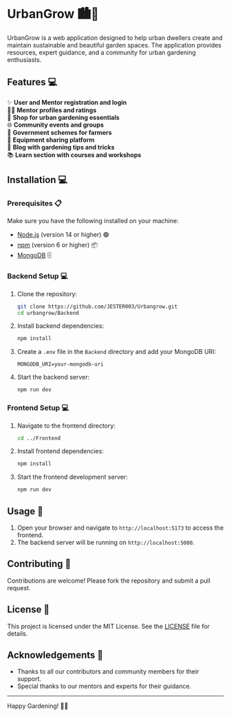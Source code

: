 # UrbanGrow 🏙️🌳

UrbanGrow is a web application designed to help urban dwellers create and maintain sustainable and beautiful garden spaces. The application provides resources, expert guidance, and a community for urban gardening enthusiasts.

## Features 💻

✨ **User and Mentor registration and login**  
🧑‍🏫 **Mentor profiles and ratings**  
🛒 **Shop for urban gardening essentials**  
🌐 **Community events and groups**  
🌱 **Government schemes for farmers**  
🔧 **Equipment sharing platform**  
📝 **Blog with gardening tips and tricks**  
📚 **Learn section with courses and workshops**  

## Installation 💻

### Prerequisites 📋

Make sure you have the following installed on your machine:

- [Node.js](https://nodejs.org/) (version 14 or higher) 🟢
- [npm](https://www.npmjs.com/) (version 6 or higher) 📦
- [MongoDB](https://www.mongodb.com/) 🗄️

### Backend Setup 💻

1. Clone the repository:

    ```sh
    git clone https://github.com/JESTER003/Urbangrow.git
    cd urbangrow/Backend
    ```

2. Install backend dependencies:

    ```sh
    npm install
    ```

3. Create a `.env` file in the `Backend` directory and add your MongoDB URI:

    ```env
    MONGODB_URI=your-mongodb-uri
    ```

4. Start the backend server:

    ```sh
    npm run dev
    ```

### Frontend Setup 💻

1. Navigate to the frontend directory:

    ```sh
    cd ../Frontend
    ```

2. Install frontend dependencies:

    ```sh
    npm install
    ```

3. Start the frontend development server:

    ```sh
    npm run dev
    ```

## Usage 🚀

1. Open your browser and navigate to `http://localhost:5173` to access the frontend.
2. The backend server will be running on `http://localhost:5000`.

## Contributing 🤝

Contributions are welcome! Please fork the repository and submit a pull request.

## License 📜

This project is licensed under the MIT License. See the [LICENSE](LICENSE) file for details.

## Acknowledgements 🙏

- Thanks to all our contributors and community members for their support.
- Special thanks to our mentors and experts for their guidance.

---

Happy Gardening! 🌿💚
